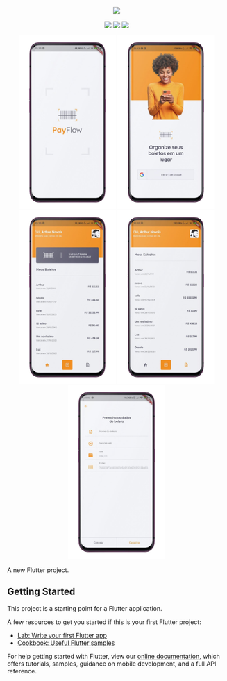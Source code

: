 

<p align="center">
  <img src="https://user-images.githubusercontent.com/24442087/139295097-f4613c69-015f-4845-8f1e-51e03c520973.png">
</p>


<p align="center">
  <img src="https://img.shields.io/github/last-commit/Arthurcn96/payflow?logo=github&style=for-the-badge">
  <img src="https://img.shields.io/github/repo-size/Arthurcn96/payflow?style=for-the-badge&logo=appveyor">
  <img src="https://img.shields.io/badge/Status-Finalizando-red?style=for-the-badge&logo=appveyor">
</p>


<p align="center" hei>
  <img height="400" src="https://raw.githubusercontent.com/Arthurcn96/payflow/main/assets/images/Telas/Tela2.jpg">
  <img height="400" src="https://raw.githubusercontent.com/Arthurcn96/payflow/main/assets/images/Telas/Tela1.jpg">
  <img height="400" src="https://raw.githubusercontent.com/Arthurcn96/payflow/main/assets/images/Telas/Tela3.jpg">
  <img height="400" src="https://raw.githubusercontent.com/Arthurcn96/payflow/main/assets/images/Telas/Tela4.jpg">
  <img height="400" src="https://raw.githubusercontent.com/Arthurcn96/payflow/main/assets/images/Telas/Tela5.jpg">
</p>

A new Flutter project.

## Getting Started

This project is a starting point for a Flutter application.

A few resources to get you started if this is your first Flutter project:

- [Lab: Write your first Flutter app](https://flutter.dev/docs/get-started/codelab)
- [Cookbook: Useful Flutter samples](https://flutter.dev/docs/cookbook)

For help getting started with Flutter, view our
[online documentation](https://flutter.dev/docs), which offers tutorials,
samples, guidance on mobile development, and a full API reference.

